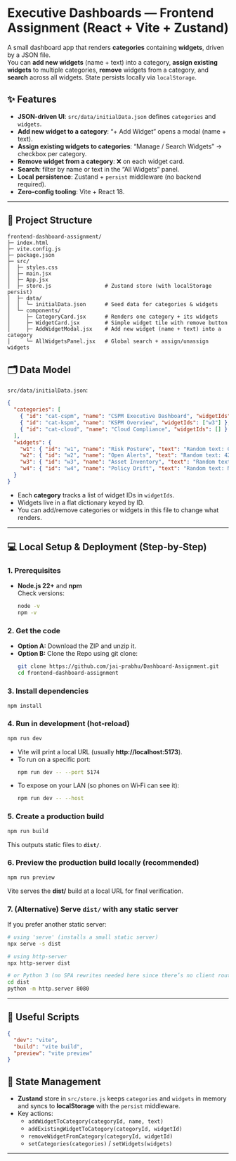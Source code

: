 # Executive Dashboards — Frontend Assignment (React + Vite + Zustand)

A small dashboard app that renders **categories** containing **widgets**, driven by a JSON file.  
You can **add new widgets** (name + text) into a category, **assign existing widgets** to multiple categories, **remove** widgets from a category, and **search** across all widgets. State persists locally via `localStorage`.

## ✨ Features
- **JSON-driven UI**: `src/data/initialData.json` defines `categories` and `widgets`.
- **Add new widget to a category**: “+ Add Widget” opens a modal (name + text).
- **Assign existing widgets to categories**: “Manage / Search Widgets” → checkbox per category.
- **Remove widget from a category**: ❌ on each widget card.
- **Search**: filter by name or text in the “All Widgets” panel.
- **Local persistence**: Zustand + `persist` middleware (no backend required).
- **Zero-config tooling**: Vite + React 18.

---

## 🧭 Project Structure
```
frontend-dashboard-assignment/
├─ index.html
├─ vite.config.js
├─ package.json
├─ src/
│  ├─ styles.css
│  ├─ main.jsx
│  ├─ App.jsx
│  ├─ store.js                 # Zustand store (with localStorage persist)
│  ├─ data/
│  │  └─ initialData.json      # Seed data for categories & widgets
│  └─ components/
│     ├─ CategoryCard.jsx      # Renders one category + its widgets
│     ├─ WidgetCard.jsx        # Simple widget tile with remove button
│     ├─ AddWidgetModal.jsx    # Add new widget (name + text) into a category
│     └─ AllWidgetsPanel.jsx   # Global search + assign/unassign widgets
```

## 🗂️ Data Model
`src/data/initialData.json`:
```json
{
  "categories": [
    { "id": "cat-cspm", "name": "CSPM Executive Dashboard", "widgetIds": ["w1","w2"] },
    { "id": "cat-kspm", "name": "KSPM Overview", "widgetIds": ["w3"] },
    { "id": "cat-cloud", "name": "Cloud Compliance", "widgetIds": [] }
  ],
  "widgets": {
    "w1": { "id": "w1", "name": "Risk Posture", "text": "Random text: Current risk posture is Stable." },
    "w2": { "id": "w2", "name": "Open Alerts", "text": "Random text: 42 alerts require attention." },
    "w3": { "id": "w3", "name": "Asset Inventory", "text": "Random text: 1,204 assets monitored." },
    "w4": { "id": "w4", "name": "Policy Drift", "text": "Random text: No drifts detected in last 24h." }
  }
}
```
- Each **category** tracks a list of widget IDs in `widgetIds`.
- Widgets live in a flat dictionary keyed by ID.
- You can add/remove categories or widgets in this file to change what renders.

---

## 💻 Local Setup & Deployment (Step‑by‑Step)

### 1. Prerequisites
- **Node.js 22+** and **npm**  
  Check versions:
  ```bash
  node -v
  npm -v
  ```

### 2. Get the code
- **Option A:** Download the ZIP and unzip it.
- **Option B:** Clone the Repo using git clone:
  ```bash
  git clone https://github.com/jai-prabhu/Dashboard-Assignment.git
  cd frontend-dashboard-assignment
  ```

### 3. Install dependencies
```bash
npm install
```

### 4. Run in development (hot‑reload)
```bash
npm run dev
```
- Vite will print a local URL (usually **http://localhost:5173**).  
- To run on a specific port:
  ```bash
  npm run dev -- --port 5174
  ```
- To expose on your LAN (so phones on Wi‑Fi can see it):
  ```bash
  npm run dev -- --host
  ```

### 5. Create a production build
```bash
npm run build
```
This outputs static files to **`dist/`**.

### 6. Preview the production build locally (recommended)
```bash
npm run preview
```
Vite serves the **dist/** build at a local URL for final verification.

### 7. (Alternative) Serve `dist/` with any static server
If you prefer another static server:
```bash
# using 'serve' (installs a small static server)
npx serve -s dist

# using http-server
npx http-server dist

# or Python 3 (no SPA rewrites needed here since there’s no client routing)
cd dist
python -m http.server 8080
```
---

## 🧪 Useful Scripts
```json
{
  "dev": "vite",
  "build": "vite build",
  "preview": "vite preview"
}
```

## 🧱 State Management
- **Zustand** store in `src/store.js` keeps `categories` and `widgets` in memory and syncs to **localStorage** with the `persist` middleware.
- Key actions:
  - `addWidgetToCategory(categoryId, name, text)`
  - `addExistingWidgetToCategory(categoryId, widgetId)`
  - `removeWidgetFromCategory(categoryId, widgetId)`
  - `setCategories(categories)` / `setWidgets(widgets)`
---
